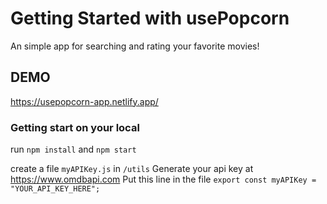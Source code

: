 # Getting Started with usePopcorn

An simple app for searching and rating your favorite movies!

## DEMO

https://usepopcorn-app.netlify.app/

### Getting start on your local

run `npm install` and `npm start`

create a file `myAPIKey.js` in `/utils`
Generate your api key at https://www.omdbapi.com
Put this line in the file
`export const myAPIKey = "YOUR_API_KEY_HERE";`

